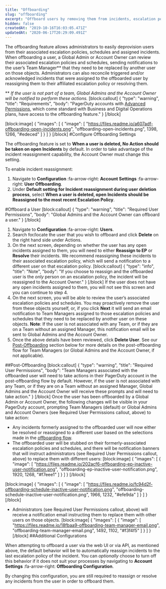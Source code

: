 ```yaml
---
title: "Offboarding"
slug: "offboarding"
excerpt: "Offboard users by removing them from incidents, escalation policies and schedules"
hidden: false
createdAt: "2019-10-16T16:03:05.471Z"
updatedAt: "2020-06-17T20:29:09.491Z"
---
```

The offboarding feature allows administrators to easily deprovision users from their associated escalation policies, schedules and assigned incidents. When offboarding a user, a Global Admin or Account Owner can review their associated escalation policies and schedules, sending notifications to the user’s Team Manager** that they need to be replaced by another user on those objects. Administrators can also reconcile triggered and/or acknowledged incidents that were assigned to the offboarded user by reassigning them to their affiliated escalation policy or resolving them. 

** *If the user is not part of a team, Global Admins and the Account Owner will be notified to perform these actions.*
[block:callout]
{
  "type": "warning",
  "title": "Requirements",
  "body": "PagerDuty accounts with [Advanced Permissions](https://support.pagerduty.com/docs/advanced-permissions), which come standard with Business and Digital Operations plans, have access to the offboarding feature."
}
[/block]

[block:image]
{
  "images": [
    {
      "image": [
        "https://files.readme.io/a607adf-offboarding-open-incidents.png",
        "offboarding-open-incidents.png",
        1398,
        1266,
        "#edeced"
      ]
    }
  ]
}
[/block]
#Configure Offboarding Settings

The offboarding feature is set to **When a user is deleted, No Action should be taken on open Incidents** by default. In order to take advantage of the incident reassignment capability, the Account Owner must change this setting.

To enable incident reassignment:

1. Navigate to **Configuration** :fa-arrow-right: **Account Settings** :fa-arrow-right: **User Offboarding**.
2. Under **Default setting for Incident reassignment during user deletion process**, select **When a user is deleted, open Incidents should be Reassigned to the most recent Escalation Policy**.

#Offboard a User
[block:callout]
{
  "type": "warning",
  "title": "Required User Permissions",
  "body": "Global Admins and the Account Owner can offboard a user."
}
[/block]
1. Navigate to **Configuration** :fa-arrow-right: **Users**.
2. Search for/locate the user that you wish to offboard and click **Delete** on the right hand side under Actions. 
3. On the next screen, depending on whether the user has any open incidents assigned to them, you will need to either **Reassign to EP** or **Resolve** their incidents. We recommend reassigning these incidents to their associated escalation policy, which will send a notification to a different user on that escalation policy. 
[block:callout]
{
  "type": "info",
  "title": "Note",
  "body": "If you choose to reassign and the offboarded user is the _only_ person on an escalation policy, the incident will be reassigned to the Account Owner."
}
[/block]
If the user does not have any open incidents assigned to them, you will not see this screen and you can continue to step 4.
4. On the next screen, you will be able to review the user’s associated escalation policies and schedules. You may proactively remove the user from these objects yourself, or, if you click **Next** it will send an email notification to Team Managers assigned to those escalation policies and schedules that they need to be replaced by another user on these objects. **Note**: If the user is not associated with any Team, or if they are on a Team without an assigned Manager, this notification email will be sent to Global Admins and the Account Owner. 
5. Once the above details have been reviewed, click **Delete User**. See our [Post-Offboarding](https://support.pagerduty.com/docs/offboarding#section-post-offboarding) section below for more details on the post-offboarding flow for Team Managers (or Global Admins and the Account Owner, if not applicable).

##Post-Offboarding
[block:callout]
{
  "type": "warning",
  "title": "Required User Permissions",
  "body": "Team Managers associated with the offboarded user will need to take actions in their PagerDuty account in the post-offboarding flow by default. However, if the user is not associated with any Team, or if they are on a Team without an assigned Manager, Global Admins and the Account Owner will receive these prompts and will need to take action."
}
[/block]
Once the user has been offboarded by a Global Admin or Account Owner, the following changes will be visible in your PagerDuty account, prompting Team Managers (default) or Global Admins and Account Owners (see Required User Permissions callout, above) to take action:

* Any incidents formerly assigned to the offboarded user will now either be resolved or reassigned to a different user based on the selections made in the [offboarding flow](https://support.pagerduty.com/docs/offboarding#section-offboard-a-user).
* The offboarded user will be stubbed on their formerly-associated escalation policies and schedules, and there will be notification banners that will instruct administrators (see Required User Permissions callout, above) to replace them with different users: 
[block:image]
{
  "images": [
    {
      "image": [
        "https://files.readme.io/202acf6-offboarding-ep-inactive-user-notification.png",
        "offboarding-ep-inactive-user-notification.png",
        1920,
        1268,
        "#f7eee1"
      ]
    }
  ]
}
[/block]

[block:image]
{
  "images": [
    {
      "image": [
        "https://files.readme.io/fc94d2f-offboarding-schedule-inactive-user-notification.png",
        "offboarding-schedule-inactive-user-notification.png",
        1966,
        1232,
        "#efe9da"
      ]
    }
  ]
}
[/block]
* Administrators (see Required User Permissions callout, above) will receive a notification email instructing them to replace them with other users on those objects. 
[block:image]
{
  "images": [
    {
      "image": [
        "https://files.readme.io/18fbaa9-offboarding-team-manager-email.png",
        "offboarding-team-manager-email.png",
        1492,
        1102,
        "#f3f4f5"
      ]
    }
  ]
}
[/block]
##Additional Configurations

When attempting to offboard a user via the web UI or via API, as mentioned above, the default behavior will be to automatically reassign incidents to the last escalation policy of the incident. You can *optionally* choose to turn off this behavior if it does not suit your processes by navigating to  **Account Settings** :fa-arrow-right: **Offboarding Configuration**. 

By changing this configuration, you are still required to reassign or resolve any incidents from the user in order to offboard them.